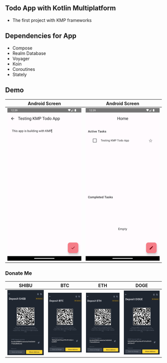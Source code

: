 ## Todo App with Kotlin Multiplatform 
- The first project with KMP frameworks
## Dependencies for App
- Compose
- Realm Database
- Voyager
- Koin
- Coroutines
- Stately

## Demo
   Android Screen | Android Screen
:-------------------------: | :-------------------------:
<img src="src/1.png" width="300px"> | <img src="src/2.png" width="300px">

### Donate Me
| SHIBU | BTC | ETH | DOGE |
| :----------: | :-----------: | :-----------: | :-----------: |
| <img src="https://github.com/saitawngpha/saitawngpha/raw/main/donate/shib.JPG" width="250px"/> | <img src="https://github.com/saitawngpha/saitawngpha/raw/main/donate/btc.JPG" width="250px"/> | <img src="https://github.com/saitawngpha/saitawngpha/raw/main/donate/eth.JPG" width="250px"/> | <img src="https://github.com/saitawngpha/saitawngpha/raw/main/donate/doge.JPG" width="250px"/> |
